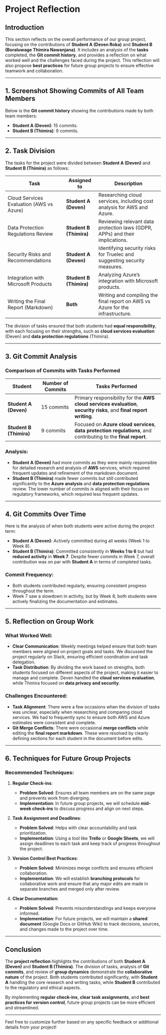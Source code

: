 # Project Reflection

## Introduction

This section reflects on the overall performance of our group project, focusing on the contributions of **Student A (Deven Roka)** and **Student B (Boraluwage Thimira Nawanjana)**. It includes an analysis of the **tasks** completed, the **Git commit history**, and provides a reflection on what worked well and the challenges faced during the project. This reflection will also propose **best practices** for future group projects to ensure effective teamwork and collaboration.

---

## 1. Screenshot Showing Commits of All Team Members

Below is the **Git commit history** showing the contributions made by both team members:

- **Student A (Deven)**: 15 commits.
- **Student B (Thimira)**: 9 commits.



---

## 2. Task Division

The tasks for the project were divided between **Student A (Deven)** and **Student B (Thimira)** as follows:

| **Task**                             | **Assigned to**            | **Description** |
|--------------------------------------|----------------------------|-----------------|
| Cloud Services Evaluation (AWS vs Azure) | **Student A (Deven)**     | Researching cloud services, including cost analysis for AWS and Azure. |
| Data Protection Regulations Review   | **Student B (Thimira)**   | Reviewing relevant data protection laws (GDPR, APPs) and their implications. |
| Security Risks and Recommendations   | **Student A (Deven)**     | Identifying security risks for Truelec and suggesting security measures. |
| Integration with Microsoft Products   | **Student B (Thimira)**   | Analyzing Azure’s integration with Microsoft products. |
| Writing the Final Report (Markdown)  | **Both**                   | Writing and compiling the final report on AWS vs Azure for the infrastructure. |

The division of tasks ensured that both students had **equal responsibility**, with each focusing on their strengths, such as **cloud services evaluation** (Deven) and **data protection regulations** (Thimira).

---

## 3. Git Commit Analysis

### **Comparison of Commits with Tasks Performed**

| **Student**         | **Number of Commits** | **Tasks Performed**                                             |
|---------------------|-----------------------|-----------------------------------------------------------------|
| **Student A (Deven)**| 15 commits            | Primary responsibility for the **AWS cloud services evaluation**, **security risks**, and **final report writing**. |
| **Student B (Thimira)**| 9 commits             | Focused on **Azure cloud services**, **data protection regulations**, and contributing to the **final report**. |

### **Analysis**:
- **Student A (Deven)** had more commits as they were mainly responsible for detailed research and analysis of **AWS** services, which required frequent updates and refinement of the markdown document.
- **Student B (Thimira)** made fewer commits but still contributed significantly to the **Azure analysis** and **data protection regulations** review. The lower number of commits is aligned with their focus on regulatory frameworks, which required less frequent updates.

---

## 4. Git Commits Over Time

Here is the analysis of when both students were active during the project term:

- **Student A (Deven)**: Actively committed during all weeks (Week 1 to Week 8).
- **Student B (Thimira)**: Committed consistently in **Weeks 1 to 6** but had **reduced activity** in **Week 7**. Despite fewer commits in Week 7, overall contribution was on par with **Student A** in terms of completed tasks.

### **Commit Frequency**:
- Both students contributed regularly, ensuring consistent progress throughout the term.
- Week 7 saw a slowdown in activity, but by Week 8, both students were actively finalizing the documentation and estimates.

---

## 5. Reflection on Group Work

### **What Worked Well**:
- **Clear Communication**: Weekly meetings helped ensure that both team members were aligned on project goals and tasks. We discussed the project regularly on Slack, ensuring efficient coordination and task delegation.
- **Task Distribution**: By dividing the work based on strengths, both students focused on different aspects of the project, making it easier to manage and complete. Deven handled the **cloud services evaluation**, while Thimira focused on **data privacy and security**.

### **Challenges Encountered**:
- **Task Alignment**: There were a few occasions when the division of tasks was unclear, especially when researching and comparing cloud services. We had to frequently sync to ensure both AWS and Azure estimates were consistent and complete.
- **Git Merge Conflicts**: There were occasional **merge conflicts** while editing the **final report markdown**. These were resolved by clearly defining sections for each student in the document before edits.

---

## 6. Techniques for Future Group Projects

### **Recommended Techniques**:
1. **Regular Check-ins**:
   - **Problem Solved**: Ensures all team members are on the same page and prevents work from diverging. 
   - **Implementation**: In future group projects, we will schedule **mid-week check-ins** to discuss progress and align on next steps.

2. **Task Assignment and Deadlines**:
   - **Problem Solved**: Helps with clear accountability and task prioritization.
   - **Implementation**: Using a tool like **Trello** or **Google Sheets**, we will assign deadlines to each task and keep track of progress throughout the project.

3. **Version Control Best Practices**:
   - **Problem Solved**: Minimizes merge conflicts and ensures efficient collaboration.
   - **Implementation**: We will establish **branching protocols** for collaborative work and ensure that any major edits are made in separate branches and merged only after review.

4. **Clear Documentation**:
   - **Problem Solved**: Prevents misunderstandings and keeps everyone informed.
   - **Implementation**: For future projects, we will maintain a **shared document** (Google Docs or GitHub Wiki) to track decisions, sources, and changes made to the project over time.

---

## Conclusion

The **project reflection** highlights the contributions of both **Student A (Deven)** and **Student B (Thimira)**. The division of tasks, analysis of **Git commits**, and review of **group dynamics** demonstrate the **collaborative nature** of the project. Both students contributed significantly, with **Student A** handling the core research and writing tasks, while **Student B** contributed to the regulatory and ethical aspects.

By implementing **regular check-ins**, **clear task assignments**, and **best practices for version control**, future group projects can be more efficient and streamlined.

--- 

Feel free to customize further based on any specific feedback or additional details from your project!
